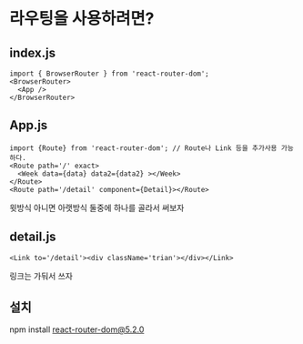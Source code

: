 # 라우팅을 사용하려면?
## index.js
```
import { BrowserRouter } from 'react-router-dom';
<BrowserRouter>
  <App />
</BrowserRouter>
```

## App.js
```
import {Route} from 'react-router-dom'; // Route나 Link 등을 추가사용 가능하다.
<Route path='/' exact>
  <Week data={data} data2={data2} ></Week>
</Route>
<Route path='/detail' component={Detail}></Route>
```
윗방식 아니면 아랫방식 둘중에 하나를 골라서 써보자
## detail.js
```
<Link to='/detail'><div className='trian'></div></Link>
```
링크는 가둬서 쓰자
## 설치
npm install react-router-dom@5.2.0
